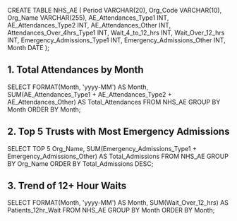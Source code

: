 CREATE TABLE NHS_AE (
    Period VARCHAR(20),
    Org_Code VARCHAR(10),
    Org_Name VARCHAR(255),
    AE_Attendances_Type1 INT,
    AE_Attendances_Type2 INT,
    AE_Attendances_Other INT,
    Attendances_Over_4hrs_Type1 INT,
    Wait_4_to_12_hrs INT,
    Wait_Over_12_hrs INT,
    Emergency_Admissions_Type1 INT,
    Emergency_Admissions_Other INT,
    Month DATE
);

## 1. Total Attendances by Month

SELECT 
  FORMAT(Month, 'yyyy-MM') AS Month,
  SUM(AE_Attendances_Type1 + AE_Attendances_Type2 + AE_Attendances_Other) AS Total_Attendances
FROM NHS_AE
GROUP BY Month
ORDER BY Month;

## 2. Top 5 Trusts with Most Emergency Admissions
 
SELECT TOP 5 
  Org_Name,
  SUM(Emergency_Admissions_Type1 + Emergency_Admissions_Other) AS Total_Admissions
FROM NHS_AE
GROUP BY Org_Name
ORDER BY Total_Admissions DESC;

## 3. Trend of 12+ Hour Waits

SELECT 
  FORMAT(Month, 'yyyy-MM') AS Month,
  SUM(Wait_Over_12_hrs) AS Patients_12hr_Wait
FROM NHS_AE
GROUP BY Month
ORDER BY Month;






